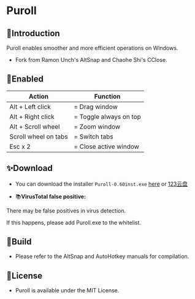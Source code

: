 # Puroll



## 📑Introduction

Puroll  enables smoother and more efficient operations on Windows.





- Fork from Ramon Unch's AltSnap and Chaohe Shi's CClose.



## 💠Enabled



| Action               | Function               |
| -------------------- | ---------------------- |
| Alt + Left click     | = Drag window          |
| Alt + Right click    | = Toggle always on top |
| Alt + Scroll wheel   | = Zoom window          |
| Scroll wheel on tabs | = Switch tabs          |
| Esc x 2              | = Close active window  |







## ✨Download

- You can download the installer `Puroll-0.60inst.exe`  [here](https://github.com/caijinpao/Puroll/releases/latest)  or  [123云盘](https://www.123pan.com/s/oa4iVv-8O6Vv.html)





- 📚**VirusTotal false positive:** 

There may be false positives in virus detection. 

If this happens, please add Puroll.exe to the whitelist. 





## 📖Build



- Please refer to the AltSnap and AutoHotkey manuals for compilation.





## 📜License

- Puroll is available under the MIT License.







